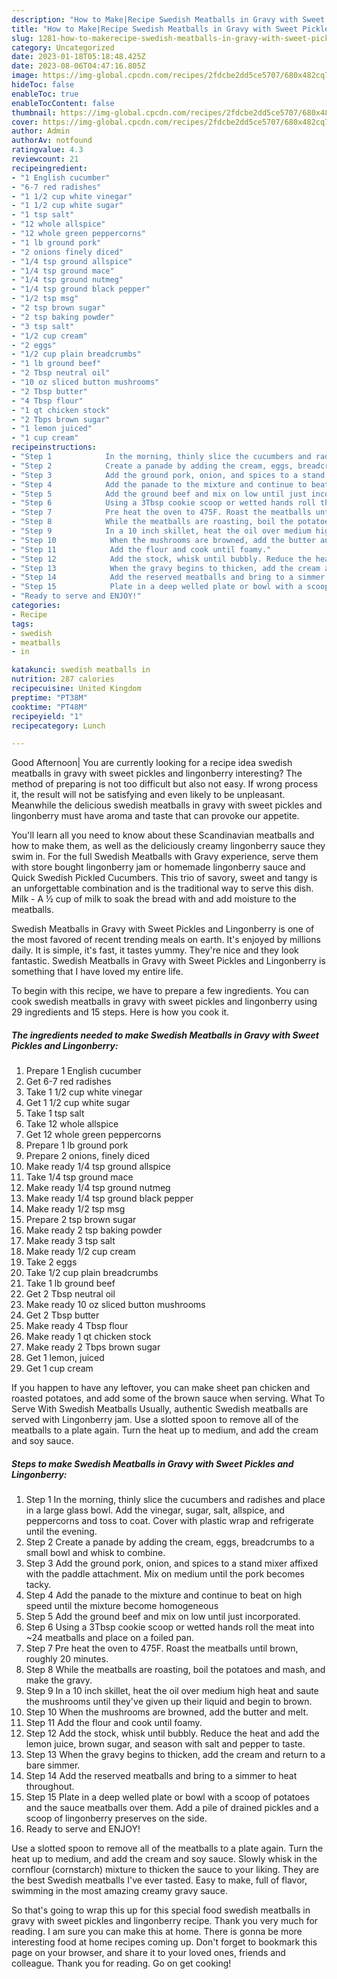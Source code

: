 ```yaml
---
description: "How to Make|Recipe Swedish Meatballs in Gravy with Sweet Pickles and Lingonberry {That is Simple"
title: "How to Make|Recipe Swedish Meatballs in Gravy with Sweet Pickles and Lingonberry {That is Simple"
slug: 1281-how-to-makerecipe-swedish-meatballs-in-gravy-with-sweet-pickles-and-lingonberry-that-is-simple
category: Uncategorized
date: 2023-01-18T05:18:48.425Z
date: 2023-08-06T04:47:16.805Z
image: https://img-global.cpcdn.com/recipes/2fdcbe2dd5ce5707/680x482cq70/swedish-meatballs-in-gravy-with-sweet-pickles-and-lingonberry-recipe-main-photo.jpg
hideToc: false
enableToc: true
enableTocContent: false
thumbnail: https://img-global.cpcdn.com/recipes/2fdcbe2dd5ce5707/680x482cq70/swedish-meatballs-in-gravy-with-sweet-pickles-and-lingonberry-recipe-main-photo.jpg
cover: https://img-global.cpcdn.com/recipes/2fdcbe2dd5ce5707/680x482cq70/swedish-meatballs-in-gravy-with-sweet-pickles-and-lingonberry-recipe-main-photo.jpg
author: Admin
authorAv: notfound
ratingvalue: 4.3
reviewcount: 21
recipeingredient:
- "1 English cucumber"
- "6-7 red radishes"
- "1 1/2 cup white vinegar"
- "1 1/2 cup white sugar"
- "1 tsp salt"
- "12 whole allspice"
- "12 whole green peppercorns"
- "1 lb ground pork"
- "2 onions finely diced"
- "1/4 tsp ground allspice"
- "1/4 tsp ground mace"
- "1/4 tsp ground nutmeg"
- "1/4 tsp ground black pepper"
- "1/2 tsp msg"
- "2 tsp brown sugar"
- "2 tsp baking powder"
- "3 tsp salt"
- "1/2 cup cream"
- "2 eggs"
- "1/2 cup plain breadcrumbs"
- "1 lb ground beef"
- "2 Tbsp neutral oil"
- "10 oz sliced button mushrooms"
- "2 Tbsp butter"
- "4 Tbsp flour"
- "1 qt chicken stock"
- "2 Tbps brown sugar"
- "1 lemon juiced"
- "1 cup cream"
recipeinstructions:
- "Step 1            In the morning, thinly slice the cucumbers and radishes and place in a large glass bowl. Add the vinegar, sugar, salt, allspice, and peppercorns and toss to coat. Cover with plastic wrap and refrigerate until the evening."
- "Step 2            Create a panade by adding the cream, eggs, breadcrumbs to a small bowl and whisk to combine."
- "Step 3            Add the ground pork, onion, and spices to a stand mixer affixed with the paddle attachment. Mix on medium until the pork becomes tacky."
- "Step 4            Add the panade to the mixture and continue to beat on high speed until the mixture become homogeneous"
- "Step 5            Add the ground beef and mix on low until just incorporated."
- "Step 6            Using a 3Tbsp cookie scoop or wetted hands roll the meat into ~24 meatballs and place on a foiled pan."
- "Step 7            Pre heat the oven to 475F. Roast the meatballs until brown, roughly 20 minutes."
- "Step 8            While the meatballs are roasting, boil the potatoes and mash, and make the gravy."
- "Step 9            In a 10 inch skillet, heat the oil over medium high heat and saute the mushrooms until they&#39;ve given up their liquid and begin to brown."
- "Step 10            When the mushrooms are browned, add the butter and melt."
- "Step 11            Add the flour and cook until foamy."
- "Step 12            Add the stock, whisk until bubbly. Reduce the heat and add the lemon juice, brown sugar, and season with salt and pepper to taste."
- "Step 13            When the gravy begins to thicken, add the cream and return to a bare simmer."
- "Step 14            Add the reserved meatballs and bring to a simmer to heat throughout."
- "Step 15            Plate in a deep welled plate or bowl with a scoop of potatoes and the sauce meatballs over them. Add a pile of drained pickles and a scoop of lingonberry preserves on the side."
- "Ready to serve and ENJOY!"
categories:
- Recipe
tags:
- swedish
- meatballs
- in

katakunci: swedish meatballs in 
nutrition: 287 calories
recipecuisine: United Kingdom
preptime: "PT38M"
cooktime: "PT48M"
recipeyield: "1"
recipecategory: Lunch

---
```



Good Afternoon| You are currently looking for a recipe idea swedish meatballs in gravy with sweet pickles and lingonberry interesting? The method of preparing is not too difficult but also not easy. If wrong process it, the result will not be satisfying and even likely to be unpleasant. Meanwhile the delicious swedish meatballs in gravy with sweet pickles and lingonberry must have aroma and taste that can provoke our appetite.





You&#39;ll learn all you need to know about these Scandinavian meatballs and how to make them, as well as the deliciously creamy lingonberry sauce they swim in. For the full Swedish Meatballs with Gravy experience, serve them with store bought lingonberry jam or homemade lingonberry sauce and Quick Swedish Pickled Cucumbers. This trio of savory, sweet and tangy is an unforgettable combination and is the traditional way to serve this dish. Milk - A ½ cup of milk to soak the bread with and add moisture to the meatballs.

Swedish Meatballs in Gravy with Sweet Pickles and Lingonberry is one of the most favored of recent trending meals on earth. It's enjoyed by millions daily. It is simple, it's fast, it tastes yummy. They're nice and they look fantastic. Swedish Meatballs in Gravy with Sweet Pickles and Lingonberry is something that I have loved my entire life.


To begin with this recipe, we have to prepare a few ingredients. You can cook swedish meatballs in gravy with sweet pickles and lingonberry using 29 ingredients and 15 steps. Here is how you cook it.

<!--inarticleads1-->

##### The ingredients needed to make Swedish Meatballs in Gravy with Sweet Pickles and Lingonberry:

1. Prepare 1 English cucumber
1. Get 6-7 red radishes
1. Take 1 1/2 cup white vinegar
1. Get 1 1/2 cup white sugar
1. Take 1 tsp salt
1. Take 12 whole allspice
1. Get 12 whole green peppercorns
1. Prepare 1 lb ground pork
1. Prepare 2 onions, finely diced
1. Make ready 1/4 tsp ground allspice
1. Take 1/4 tsp ground mace
1. Make ready 1/4 tsp ground nutmeg
1. Make ready 1/4 tsp ground black pepper
1. Make ready 1/2 tsp msg
1. Prepare 2 tsp brown sugar
1. Make ready 2 tsp baking powder
1. Make ready 3 tsp salt
1. Make ready 1/2 cup cream
1. Take 2 eggs
1. Take 1/2 cup plain breadcrumbs
1. Take 1 lb ground beef
1. Get 2 Tbsp neutral oil
1. Make ready 10 oz sliced button mushrooms
1. Get 2 Tbsp butter
1. Make ready 4 Tbsp flour
1. Make ready 1 qt chicken stock
1. Make ready 2 Tbps brown sugar
1. Get 1 lemon, juiced
1. Get 1 cup cream


If you happen to have any leftover, you can make sheet pan chicken and roasted potatoes, and add some of the brown sauce when serving. What To Serve With Swedish Meatballs Usually, authentic Swedish meatballs are served with Lingonberry jam. Use a slotted spoon to remove all of the meatballs to a plate again. Turn the heat up to medium, and add the cream and soy sauce. 

<!--inarticleads2-->

##### Steps to make Swedish Meatballs in Gravy with Sweet Pickles and Lingonberry:

1. Step 1            In the morning, thinly slice the cucumbers and radishes and place in a large glass bowl. Add the vinegar, sugar, salt, allspice, and peppercorns and toss to coat. Cover with plastic wrap and refrigerate until the evening.
1. Step 2            Create a panade by adding the cream, eggs, breadcrumbs to a small bowl and whisk to combine.
1. Step 3            Add the ground pork, onion, and spices to a stand mixer affixed with the paddle attachment. Mix on medium until the pork becomes tacky.
1. Step 4            Add the panade to the mixture and continue to beat on high speed until the mixture become homogeneous
1. Step 5            Add the ground beef and mix on low until just incorporated.
1. Step 6            Using a 3Tbsp cookie scoop or wetted hands roll the meat into ~24 meatballs and place on a foiled pan.
1. Step 7            Pre heat the oven to 475F. Roast the meatballs until brown, roughly 20 minutes.
1. Step 8            While the meatballs are roasting, boil the potatoes and mash, and make the gravy.
1. Step 9            In a 10 inch skillet, heat the oil over medium high heat and saute the mushrooms until they&#39;ve given up their liquid and begin to brown.
1. Step 10            When the mushrooms are browned, add the butter and melt.
1. Step 11            Add the flour and cook until foamy.
1. Step 12            Add the stock, whisk until bubbly. Reduce the heat and add the lemon juice, brown sugar, and season with salt and pepper to taste.
1. Step 13            When the gravy begins to thicken, add the cream and return to a bare simmer.
1. Step 14            Add the reserved meatballs and bring to a simmer to heat throughout.
1. Step 15            Plate in a deep welled plate or bowl with a scoop of potatoes and the sauce meatballs over them. Add a pile of drained pickles and a scoop of lingonberry preserves on the side.
1. Ready to serve and ENJOY!

Use a slotted spoon to remove all of the meatballs to a plate again. Turn the heat up to medium, and add the cream and soy sauce. Slowly whisk in the cornflour (cornstarch) mixture to thicken the sauce to your liking. They are the best Swedish meatballs I&#39;ve ever tasted. Easy to make, full of flavor, swimming in the most amazing creamy gravy sauce. 

So that's going to wrap this up for this special food swedish meatballs in gravy with sweet pickles and lingonberry recipe. Thank you very much for reading. I am sure you can make this at home. There is gonna be more interesting food at home recipes coming up. Don't forget to bookmark this page on your browser, and share it to your loved ones, friends and colleague. Thank you for reading. Go on get cooking!
